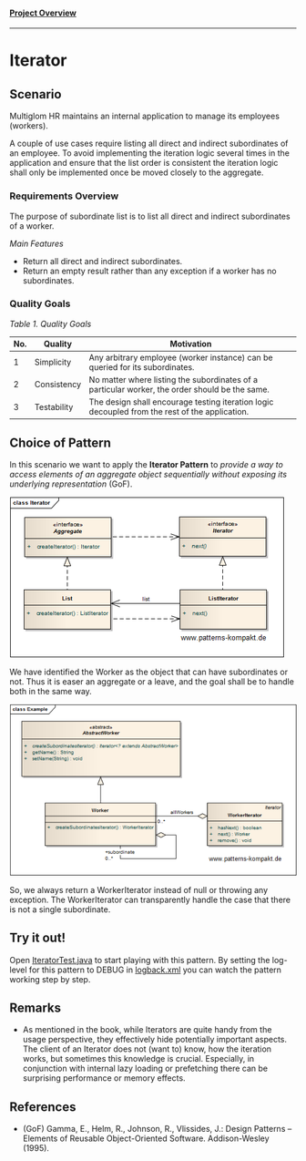 #### [Project Overview](../../../../../../../README.md)
----

# Iterator

## Scenario

Multiglom HR maintains an internal application to manage its employees (workers). 

A couple of use cases require listing all direct and indirect subordinates of an employee. To avoid implementing the iteration logic several times in the application and ensure that the list order is consistent the iteration logic shall only be implemented once be moved closely to the aggregate.

### Requirements Overview

The purpose of subordinate list is to list all direct and indirect subordinates of a worker.

_Main Features_

* Return all direct and indirect subordinates.
* Return an empty result rather than any exception if a worker has no subordinates.

### Quality Goals

_Table 1. Quality Goals_

No.|Quality|Motivation
---|-------|----------
1|Simplicity|Any arbitrary employee (worker instance) can be queried for its subordinates.
2|Consistency|No matter where listing the subordinates of a particular worker, the order should be the same.
3|Testability|The design shall encourage testing iteration logic decoupled from the rest of the application.

## Choice of Pattern
In this scenario we want to apply the **Iterator Pattern** to _provide a way to access elements of an aggregate object sequentially without exposing its underlying representation_ (GoF). 

![Test](../../../../../../../doc/patterns/images/iterator_cn.png)

We have identified the Worker as the object that can have subordinates or not. Thus it is easer an aggregate or a leave, and the goal shall be to handle both in the same way.

![Test](../../../../../../../doc/patterns/images/iterator_cx.png)

So, we always return a WorkerIterator instead of null or throwing any exception. The WorkerIterator can transparently handle the case that there is not a single subordinate.

## Try it out!

Open [IteratorTest.java](IteratorTest.java) to start playing with this pattern. By setting the log-level for this pattern to DEBUG in [logback.xml](../../../../../../../src/main/resources/logback.xml) you can watch the pattern working step by step.

## Remarks
* As mentioned in the book, while Iterators are quite handy from the usage perspective, they effectively hide potentially important aspects. The client of an Iterator does not (want to) know, how the iteration works, but sometimes this knowledge is crucial. Especially, in conjunction with internal lazy loading or prefetching there can be surprising performance or memory effects.

## References

* (GoF) Gamma, E., Helm, R., Johnson, R., Vlissides, J.: Design Patterns – Elements of Reusable Object-Oriented Software. Addison-Wesley (1995).
